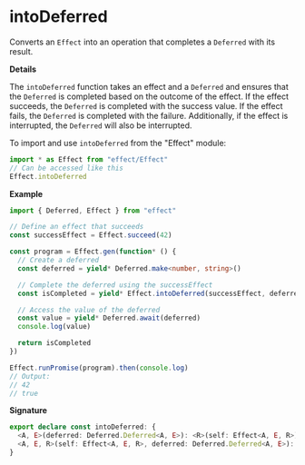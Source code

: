 # intoDeferred

Converts an `Effect` into an operation that completes a `Deferred` with its result.

**Details**

The `intoDeferred` function takes an effect and a `Deferred` and ensures that the `Deferred`
is completed based on the outcome of the effect. If the effect succeeds, the `Deferred` is
completed with the success value. If the effect fails, the `Deferred` is completed with the
failure. Additionally, if the effect is interrupted, the `Deferred` will also be interrupted.

To import and use `intoDeferred` from the "Effect" module:

```ts
import * as Effect from "effect/Effect"
// Can be accessed like this
Effect.intoDeferred
```

**Example**

```ts
import { Deferred, Effect } from "effect"

// Define an effect that succeeds
const successEffect = Effect.succeed(42)

const program = Effect.gen(function* () {
  // Create a deferred
  const deferred = yield* Deferred.make<number, string>()

  // Complete the deferred using the successEffect
  const isCompleted = yield* Effect.intoDeferred(successEffect, deferred)

  // Access the value of the deferred
  const value = yield* Deferred.await(deferred)
  console.log(value)

  return isCompleted
})

Effect.runPromise(program).then(console.log)
// Output:
// 42
// true
```

**Signature**

```ts
export declare const intoDeferred: {
  <A, E>(deferred: Deferred.Deferred<A, E>): <R>(self: Effect<A, E, R>) => Effect<boolean, never, R>
  <A, E, R>(self: Effect<A, E, R>, deferred: Deferred.Deferred<A, E>): Effect<boolean, never, R>
}
```
